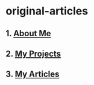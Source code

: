 # original-articles



## 1. [About Me](/about)
## 2. [My Projects](/projects)
## 3. [My Articles](/articles)